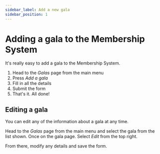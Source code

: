 ```yaml
---
sidebar_label: Add a new gala
sidebar_position: 1
---
```


# Adding a gala to the Membership System

It's really easy to add a gala to the Membership System.

1. Head to the *Galas* page from the main menu
2. Press *Add a gala*
3. Fill in all the details
4. Submit the form
5. That's it. All done!

## Editing a gala

You can edit any of the information about a gala at any time.

Head to the *Galas* page from the main menu and select the gala from the list shown. Once on the gala page. Select *Edit* from the top right.

From there, modify any details and save the form.

<!-- ![Test image](./test-image.png "Test Image") -->
